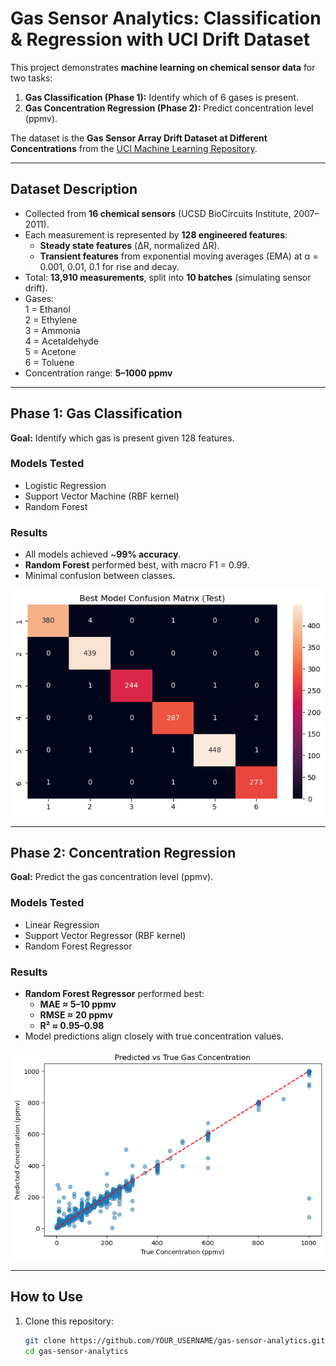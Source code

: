 # Gas Sensor Analytics: Classification & Regression with UCI Drift Dataset

This project demonstrates **machine learning on chemical sensor data** for two tasks:

1. **Gas Classification (Phase 1):** Identify which of 6 gases is present.
2. **Gas Concentration Regression (Phase 2):** Predict concentration level (ppmv).

The dataset is the **Gas Sensor Array Drift Dataset at Different Concentrations** from the 
[UCI Machine Learning Repository](https://archive.ics.uci.edu/ml/datasets/Gas+Sensor+Array+Drift+Dataset+at+Different+Concentrations).

---

## Dataset Description

- Collected from **16 chemical sensors** (UCSD BioCircuits Institute, 2007–2011).
- Each measurement is represented by **128 engineered features**:
  - **Steady state features** (ΔR, normalized ΔR).
  - **Transient features** from exponential moving averages (EMA) at α = 0.001, 0.01, 0.1 for rise and decay.
- Total: **13,910 measurements**, split into **10 batches** (simulating sensor drift).
- Gases:  
  1 = Ethanol  
  2 = Ethylene  
  3 = Ammonia  
  4 = Acetaldehyde  
  5 = Acetone  
  6 = Toluene  
- Concentration range: **5–1000 ppmv**

---

## Phase 1: Gas Classification

**Goal:** Identify which gas is present given 128 features.

### Models Tested
- Logistic Regression
- Support Vector Machine (RBF kernel)
- Random Forest

### Results
- All models achieved ~**99% accuracy**.
- **Random Forest** performed best, with macro F1 = 0.99.
- Minimal confusion between classes.

![Confusion Matrix](reports/confusion_matrix.png)

---

## Phase 2: Concentration Regression

**Goal:** Predict the gas concentration level (ppmv).

### Models Tested
- Linear Regression
- Support Vector Regressor (RBF kernel)
- Random Forest Regressor

### Results
- **Random Forest Regressor** performed best:
  - **MAE ≈ 5–10 ppmv**
  - **RMSE ≈ 20 ppmv**
  - **R² ≈ 0.95–0.98**
- Model predictions align closely with true concentration values.

![Regression Plot](reports/regression_scatter.png)  <!-- optional -->

---

## How to Use

1. Clone this repository:
   ```bash
   git clone https://github.com/YOUR_USERNAME/gas-sensor-analytics.git
   cd gas-sensor-analytics
